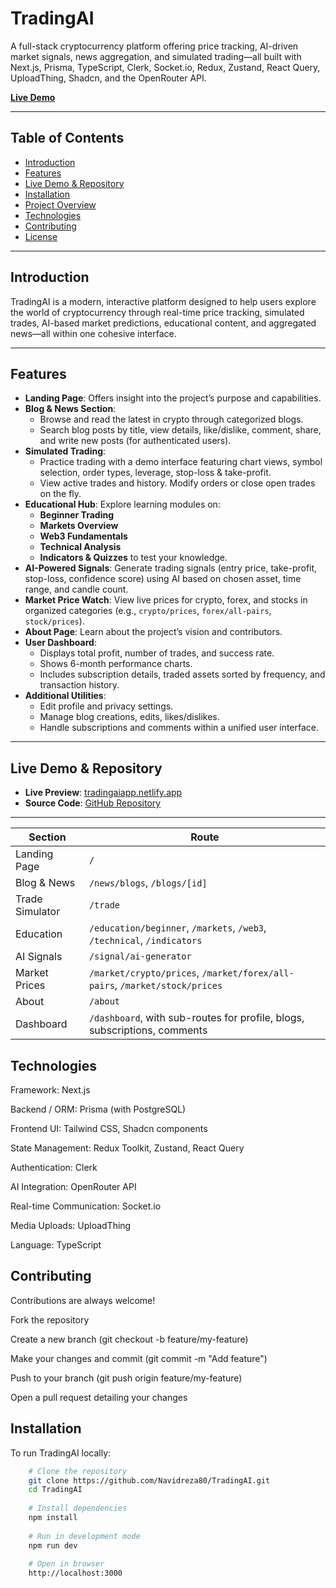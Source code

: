 # TradingAI

A full-stack cryptocurrency platform offering price tracking, AI-driven market signals, news aggregation, and simulated trading—all built with Next.js, Prisma, TypeScript, Clerk, Socket.io, Redux, Zustand, React Query, UploadThing, Shadcn, and the OpenRouter API.

[**Live Demo**](https://tradingaiapp.netlify.app)

---

##  Table of Contents

- [Introduction](#introduction)  
- [Features](#features)  
- [Live Demo & Repository](#live-demo--repository)  
- [Installation](#installation)  
- [Project Overview](#project-overview)  
- [Technologies](#technologies)  
- [Contributing](#contributing)  
- [License](#license)

---

## Introduction

TradingAI is a modern, interactive platform designed to help users explore the world of cryptocurrency through real-time price tracking, simulated trades, AI-based market predictions, educational content, and aggregated news—all within one cohesive interface.

---

## Features

- **Landing Page**: Offers insight into the project’s purpose and capabilities.
- **Blog & News Section**:  
  - Browse and read the latest in crypto through categorized blogs.  
  - Search blog posts by title, view details, like/dislike, comment, share, and write new posts (for authenticated users).
- **Simulated Trading**:  
  - Practice trading with a demo interface featuring chart views, symbol selection, order types, leverage, stop-loss & take-profit.  
  - View active trades and history. Modify orders or close open trades on the fly.
- **Educational Hub**: Explore learning modules on:  
  - **Beginner Trading**  
  - **Markets Overview**  
  - **Web3 Fundamentals**  
  - **Technical Analysis**  
  - **Indicators & Quizzes** to test your knowledge.
- **AI-Powered Signals**: Generate trading signals (entry price, take-profit, stop-loss, confidence score) using AI based on chosen asset, time range, and candle count.
- **Market Price Watch**: View live prices for crypto, forex, and stocks in organized categories (e.g., `crypto/prices`, `forex/all-pairs`, `stock/prices`).
- **About Page**: Learn about the project’s vision and contributors.
- **User Dashboard**:  
  - Displays total profit, number of trades, and success rate.  
  - Shows 6-month performance charts.  
  - Includes subscription details, traded assets sorted by frequency, and transaction history.
- **Additional Utilities**:  
  - Edit profile and privacy settings.  
  - Manage blog creations, edits, likes/dislikes.  
  - Handle subscriptions and comments within a unified user interface.

---

## Live Demo & Repository

- **Live Preview**: [tradingaiapp.netlify.app](https://tradingaiapp.netlify.app)  
- **Source Code**: [GitHub Repository](https://github.com/Navidreza80/TradingAI)

---

| Section         | Route                                                                      |
| --------------- | -------------------------------------------------------------------------- |
| Landing Page    | `/`                                                                        |
| Blog & News     | `/news/blogs`, `/blogs/[id]`                                               |
| Trade Simulator | `/trade`                                                                   |
| Education       | `/education/beginner`, `/markets`, `/web3`, `/technical`, `/indicators`    |
| AI Signals      | `/signal/ai-generator`                                                     |
| Market Prices   | `/market/crypto/prices`, `/market/forex/all-pairs`, `/market/stock/prices` |
| About           | `/about`                                                                   |
| Dashboard       | `/dashboard`, with sub-routes for profile, blogs, subscriptions, comments  |


## Technologies

Framework: Next.js

Backend / ORM: Prisma (with PostgreSQL)

Frontend UI: Tailwind CSS, Shadcn components

State Management: Redux Toolkit, Zustand, React Query

Authentication: Clerk

AI Integration: OpenRouter API

Real-time Communication: Socket.io

Media Uploads: UploadThing

Language: TypeScript

## Contributing

Contributions are always welcome!

Fork the repository

Create a new branch (git checkout -b feature/my-feature)

Make your changes and commit (git commit -m "Add feature")

Push to your branch (git push origin feature/my-feature)

Open a pull request detailing your changes

## Installation

To run TradingAI locally:

```bash
    # Clone the repository
    git clone https://github.com/Navidreza80/TradingAI.git
    cd TradingAI
    
    # Install dependencies
    npm install
    
    # Run in development mode
    npm run dev
    
    # Open in browser
    http://localhost:3000


